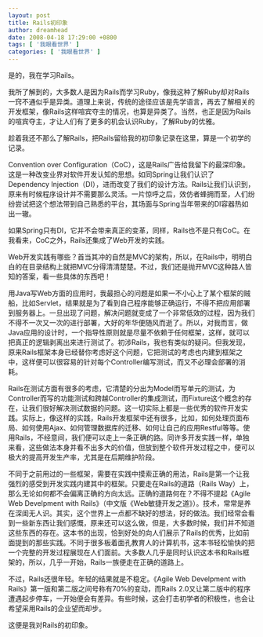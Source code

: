 ```yaml
---
layout: post
title: Rails初印象
author: dreamhead
date: 2008-04-18 17:29:00 +0800
tags: [ '我眼看世界' ]
categories: [ '我眼看世界' ]
---
```


是的，我在学习Rails。  
  
我所了解到的，大多数人是因为Rails而学习Ruby，像我这种了解Ruby却对Rails一窍不通似乎是异类。道理上来说，传统的途径应该是先学语言，再去了解相关的开发框架，像Rails这样喧宾夺主的情况，也算是异类了。当然，也正是因为Rails的喧宾夺主，才让人们有了更多的机会认识Ruby，了解Ruby的优雅。  
  
趁着我还不那么了解Rails，把Rails留给我的初印象记录在这里，算是一个初学的记录。  
  
Convention over Configuration（CoC），这是Rails广告给我留下的最深印象。这是一种改变业界对软件开发认知的思想。如同Spring让我们认识了Dependency Injection（DI），进而改变了我们的设计方法。Rails让我们认识到，原来有时候程序设计并不需要那么灵活。一片惊呼之后，效仿者蜂拥而至，人们纷纷尝试把这个想法带到自己熟悉的平台，其场面与Spring当年带来的DI容器热如出一辙。  
  
如果Spring只有DI，它并不会带来真正的变革，同样，Rails也不是只有CoC。在我看来，CoC之外，Rails还集成了Web开发的实践。  
  
Web开发实践有哪些？首当其冲的自然是MVC的架构，所以，在Rails中，明明白白的在目录结构上就把MVC分得清清楚楚。不过，我们还是抛开MVC这种路人皆知的答案，看一些具体的东西吧！  
  
用Java写Web方面的应用时，我最担心的问题是如果一不小心上了某个框架的贼船，比如Servlet，结果就是为了看到自己程序能够正确运行，不得不把应用部署到服务器上。一旦出现了问题，解决问题就变成了一个非常低效的过程，因为我们不得不一次又一次的进行部署，大好的年华便随风而逝了。所以，对我而言，做Java应用的设计时，一个指导性原则就是尽量不依赖于任何框架，这样，就可以把真正的逻辑剥离出来进行测试了。初涉Rails，我也有类似的疑问。但我发现，原来Rails框架本身已经替你考虑好这个问题，它把测试的考虑也内建到框架之中，这样便可以很容易的针对每个Controller编写测试，而又不必理会部署的消耗。  
  
Rails在测试方面有很多的考虑，它清楚的分出为Model而写单元的测试，为Controller而写的功能测试和跨越Controller的集成测试，而Fixture这个概念的存在，让我们很好解决测试数据的问题。这一切实际上都是一些优秀的软件开发实践。实际上，像这样的实践，Rails开发框架中还有很多，比如，如何处理页面布局、如何使用Ajax、如何管理数据库的迁移、如何让自己的应用Restful等等。使用Rails，不经意间，我们便可以走上一条正确的路。同许多开发实践一样，单独来看，这些做法本身并看不出多大的价值，但放到整个软件开发过程之中，便可以极大的提高开发生产率，尤其是在后期维护阶段。  
  
不同于之前用过的一些框架，需要在实践中摸索正确的用法，Rails是第一个让我强烈的感受到开发实践内建其中的框架。只要走在Rails的道路（Rails Way）上，那么无论如何都不会偏离正确的方向太远。正确的道路何在？不得不提起《Agile Web Develpment with Rails》（中文版《Web敏捷开发之道》）。技术，常常是养在深闺无人识。其实，这个世界上一点都不缺好的想法，好的做法。我们经常会看到一些新东西让我们感慨，原来还可以这么做，但是，大多数时候，我们并不知道这些东西的存在。这本书的出现，恰到好处的向人们展示了Rails的优秀，比如前面提到的那些实践。不同于很多板着面孔教育人的计算机书，这本书轻松愉快的把一个完整的开发过程展现在人们面前。大多数人几乎是同时认识这本书和Rails框架的，所以，几乎一开始，Rails一族便走在正确的道路上。  
  
不过，Rails还很年轻。年轻的结果就是不稳定。《Agile Web Develpment with Rails》第一版和第二版之间号称有70%的变动，而Rails 2.0又让第二版中的程序遭遇起步停车，一开始便会有差异。有些时候，这会打击初学者的积极性，也会让希望采用Rails的企业望而却步。  
  
这便是我对Rails的初印象。


